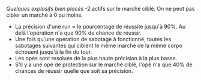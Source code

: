*Quelques explosifs bien placés*
-2 actifs sur le marché ciblé.
On ne peut pas cibler un marché à 0 ou moins.

* La précision d'une run = le pourcentage de réussite jusqu'à 90%. Au delà l'opération n'a que 90% de chance de réussir.
* Une fois qu'une opération de sabotage à fonctionné, toutes les sabotages suivantes qui ciblent le même marché de la même corpo échouent jusqu'à la fin du tour.
* Les opés sont resolues de la plus haute précision à la plus basse.
* S'il y a une opé de protection sur le marché ciblé, l'opé n'a que 40% de chances de réussir quelle que soit sa précision.
